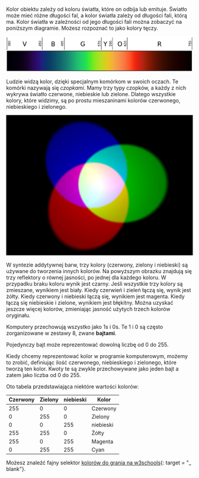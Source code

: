 Kolor obiektu zależy od koloru światła, które on odbija lub emituje. Światło może mieć różne długości fal, a kolor światła zależy od długości fali, którą ma. Kolor światła w zależności od jego długości fali można zobaczyć na poniższym diagramie. Możesz rozpoznać to jako kolory tęczy.

![Spektrum światła widzialnego](images/linear-visible-spectrum.png)

Ludzie widzą kolor, dzięki specjalnym komórkom w swoich oczach. Te komórki nazywają się *czopkami*. Mamy trzy typy czopków, a każdy z nich wykrywa światło czerwone, niebieskie lub zielone. Dlatego wszystkie kolory, które widzimy, są po prostu mieszaninami kolorów czerwonego, niebieskiego i zielonego.

![Synteza addytywna barw](images/additive-colour-mixing.png)

W syntezie addytywnej barw, trzy kolory (czerwony, zielony i niebieski) są używane do tworzenia innych kolorów. Na powyższym obrazku znajdują się trzy reflektory o równej jasności, po jednej dla każdego koloru. W przypadku braku koloru wynik jest czarny. Jeśli wszystkie trzy kolory są zmieszane, wynikiem jest biały. Kiedy czerwień i zieleń łączą się, wynik jest żółty. Kiedy czerwony i niebieski łączą się, wynikiem jest magenta. Kiedy łączą się niebieskie i zielone, wynikiem jest błękitny. Można uzyskać jeszcze więcej kolorów, zmieniając jasność użytych trzech kolorów oryginału.

Komputery przechowują wszystko jako 1s i 0s. Te 1 i 0 są często zorganizowane w zestawy 8, zwane **bajtami**.

Pojedynczy bajt może reprezentować dowolną liczbę od 0 do 255.

Kiedy chcemy reprezentować kolor w programie komputerowym, możemy to zrobić, definiując ilość czerwonego, niebieskiego i zielonego, które tworzą ten kolor. Kwoty te są zwykle przechowywane jako jeden bajt a zatem jako liczba od 0 do 255.

Oto tabela przedstawiająca niektóre wartości kolorów:

| Czerwony | Zielony | niebieski | Kolor     |
| -------- | ------- | --------- | --------- |
| 255      | 0       | 0         | Czerwony  |
| 0        | 255     | 0         | Zielony   |
| 0        | 0       | 255       | niebieski |
| 255      | 255     | 0         | Żółty     |
| 255      | 0       | 255       | Magenta   |
| 0        | 255     | 255       | Cyan      |

Możesz znaleźć fajny selektor [kolorów do grania na w3schools](https://www.w3schools.com/colors/colors_rgb.asp){: target = "_ blank"}.
